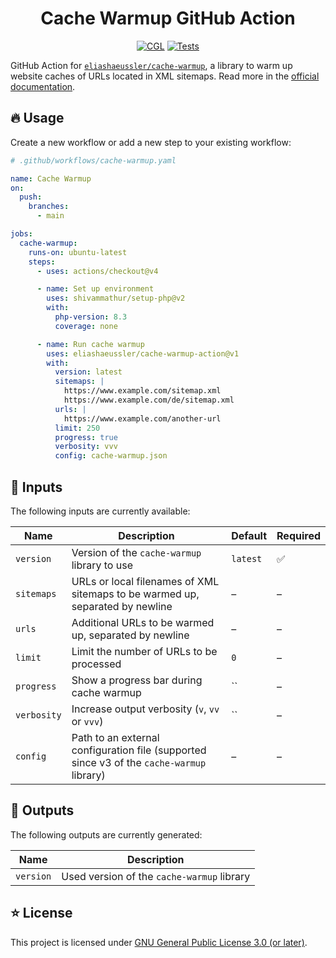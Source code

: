 <div align="center">

# Cache Warmup GitHub Action

[![CGL](https://img.shields.io/github/actions/workflow/status/eliashaeussler/cache-warmup-action/cgl.yaml?label=cgl&logo=github)](https://github.com/eliashaeussler/cache-warmup-action/actions/workflows/cgl.yaml)
[![Tests](https://img.shields.io/github/actions/workflow/status/eliashaeussler/cache-warmup-action/tests.yaml?label=tests&logo=github)](https://github.com/eliashaeussler/cache-warmup-action/actions/workflows/tests.yaml)

</div>

GitHub Action for [`eliashaeussler/cache-warmup`](https://github.com/eliashaeussler/cache-warmup),
a library to warm up website caches of URLs located in XML sitemaps.
Read more in the [official documentation](https://cache-warmup.dev/).

## 🔥 Usage

Create a new workflow or add a new step to your existing workflow:

```yaml
# .github/workflows/cache-warmup.yaml

name: Cache Warmup
on:
  push:
    branches:
      - main

jobs:
  cache-warmup:
    runs-on: ubuntu-latest
    steps:
      - uses: actions/checkout@v4

      - name: Set up environment
        uses: shivammathur/setup-php@v2
        with:
          php-version: 8.3
          coverage: none

      - name: Run cache warmup
        uses: eliashaeussler/cache-warmup-action@v1
        with:
          version: latest
          sitemaps: |
            https://www.example.com/sitemap.xml
            https://www.example.com/de/sitemap.xml
          urls: |
            https://www.example.com/another-url
          limit: 250
          progress: true
          verbosity: vvv
          config: cache-warmup.json
```

## 📝 Inputs

The following inputs are currently available:

| Name        | Description                                                                               | Default  | Required |
|-------------|-------------------------------------------------------------------------------------------|----------|----------|
| `version`   | Version of the `cache-warmup` library to use                                              | `latest` | ✅        |
| `sitemaps`  | URLs or local filenames of XML sitemaps to be warmed up, separated by newline             | –        | –        |
| `urls`      | Additional URLs to be warmed up, separated by newline                                     | –        | –        |
| `limit`     | Limit the number of URLs to be processed                                                  | `0`      | –        |
| `progress`  | Show a progress bar during cache warmup                                                   | ``       | –        |
| `verbosity` | Increase output verbosity (`v`, `vv` or `vvv`)                                            | ``       | –        |
| `config`    | Path to an external configuration file (supported since v3 of the `cache-warmup` library) | –        | –        |

## 💬 Outputs

The following outputs are currently generated:

| Name      | Description                                |
|-----------|--------------------------------------------|
| `version` | Used version of the `cache-warmup` library |

## ⭐ License

This project is licensed under [GNU General Public License 3.0 (or later)](LICENSE.md).
